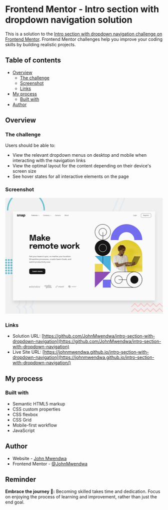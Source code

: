 # Frontend Mentor - Intro section with dropdown navigation solution

This is a solution to the [Intro section with dropdown navigation challenge on Frontend Mentor](https://www.frontendmentor.io/challenges/intro-section-with-dropdown-navigation-ryaPetHE5). Frontend Mentor challenges help you improve your coding skills by building realistic projects.

## Table of contents

- [Overview](#overview)
  - [The challenge](#the-challenge)
  - [Screenshot](#screenshot)
  - [Links](#links)
- [My process](#my-process)
  - [Built with](#built-with)
- [Author](#author)

## Overview

### The challenge

Users should be able to:

- View the relevant dropdown menus on desktop and mobile when interacting with the navigation links
- View the optimal layout for the content depending on their device's screen size
- See hover states for all interactive elements on the page

### Screenshot

![Project screenshot](design/desktop-preview.jpg)

### Links

- Solution URL: [https://github.com/JohnMwendwa/intro-section-with-dropdown-navigation](https://github.com/JohnMwendwa/intro-section-with-dropdown-navigation)
- Live Site URL: [https://johnmwendwa.github.io/intro-section-with-dropdown-navigation](https://johnmwendwa.github.io/intro-section-with-dropdown-navigation/)

## My process

### Built with

- Semantic HTML5 markup
- CSS custom properties
- CSS flexbox
- CSS Grid
- Mobile-first workflow
- JavaScript

## Author

- Website - [John Mwendwa](https://johnmwendwa.vercel.app/)
- Frontend Mentor - [@JohnMwendwa](https://www.frontendmentor.io/profile/JohnMwendwa)

## Reminder

**Embrace the journey 🚀:** Becoming skilled takes time and dedication. Focus on enjoying the process of learning and improvement, rather than just the end goal.
